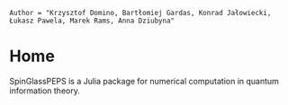 ```@meta
Author = "Krzysztof Domino, Bartłomiej Gardas, Konrad Jałowiecki, Łukasz Pawela, Marek Rams, Anna Dziubyna"
```

# Home

SpinGlassPEPS is a Julia package for numerical computation in quantum information theory. 